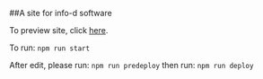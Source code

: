 ##A site for info-d software

To preview site, click [here](https://wipaweeeeee.github.io/fibi/).

To run: 
`npm run start`

After edit, please run: 
`npm run predeploy`
then run: 
`npm run deploy`
